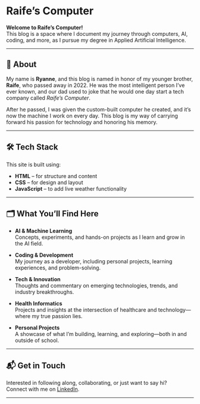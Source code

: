# Raife’s Computer

**Welcome to Raife’s Computer!**  
This blog is a space where I document my journey through computers, AI, coding, and more, as I pursue my degree in Applied Artificial Intelligence.

---

## 🧠 About

My name is **Ryanne**, and this blog is named in honor of my younger brother, **Raife**, who passed away in 2022. He was the most intelligent person I’ve ever known, and our dad used to joke that he would one day start a tech company called *Raife’s Computer*.

After he passed, I was given the custom-built computer he created, and it’s now the machine I work on every day. This blog is my way of carrying forward his passion for technology and honoring his memory.

---

## 🛠️ Tech Stack

This site is built using:

- **HTML** – for structure and content  
- **CSS** – for design and layout  
- **JavaScript** – to add live weather functionality

---

## 🗂️ What You’ll Find Here

- **AI & Machine Learning**  
  Concepts, experiments, and hands-on projects as I learn and grow in the AI field.

- **Coding & Development**  
  My journey as a developer, including personal projects, learning experiences, and problem-solving.

- **Tech & Innovation**  
  Thoughts and commentary on emerging technologies, trends, and industry breakthroughs.

- **Health Informatics**  
  Projects and insights at the intersection of healthcare and technology—where my true passion lies.

- **Personal Projects**  
  A showcase of what I’m building, learning, and exploring—both in and outside of school.

---

## 📬 Get in Touch

Interested in following along, collaborating, or just want to say hi?  
Connect with me on [LinkedIn](https://www.linkedin.com/in/ryannemilligan/).

---
